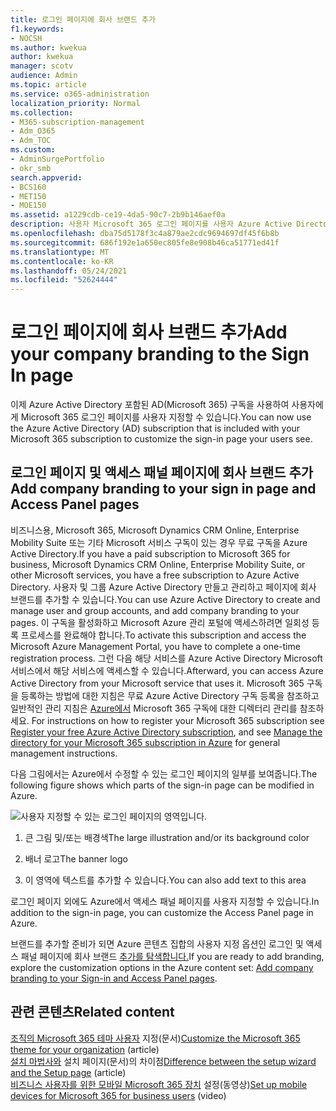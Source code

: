 ```yaml
---
title: 로그인 페이지에 회사 브랜드 추가
f1.keywords:
- NOCSH
ms.author: kwekua
author: kwekua
manager: scotv
audience: Admin
ms.topic: article
ms.service: o365-administration
localization_priority: Normal
ms.collection:
- M365-subscription-management
- Adm_O365
- Adm_TOC
ms.custom:
- AdminSurgePortfolio
- okr_smb
search.appverid:
- BCS160
- MET150
- MOE150
ms.assetid: a1229cdb-ce19-4da5-90c7-2b9b146aef0a
description: 사용자 Microsoft 365 로그인 페이지를 사용자 Azure Active Directory. 로그인 페이지에 그림, 로고 및 텍스트를 추가할 수 있습니다.
ms.openlocfilehash: dba75d5178f3c4a879ae2cdc9694697df45f6b8b
ms.sourcegitcommit: 686f192e1a650ec805fe8e908b46ca51771ed41f
ms.translationtype: MT
ms.contentlocale: ko-KR
ms.lasthandoff: 05/24/2021
ms.locfileid: "52624444"
---
```

# <a name="add-your-company-branding-to-the-sign-in-page"></a><span data-ttu-id="826d8-104">로그인 페이지에 회사 브랜드 추가</span><span class="sxs-lookup"><span data-stu-id="826d8-104">Add your company branding to the Sign In page</span></span>

 <span data-ttu-id="826d8-105">이제 Azure Active Directory 포함된 AD(Microsoft 365) 구독을 사용하여 사용자에게 Microsoft 365 로그인 페이지를 사용자 지정할 수 있습니다.</span><span class="sxs-lookup"><span data-stu-id="826d8-105">You can now use the Azure Active Directory (AD) subscription that is included with your Microsoft 365 subscription to customize the sign-in page your users see.</span></span> 
  
## <a name="add-company-branding-to-your-sign-in-page-and-access-panel-pages"></a><span data-ttu-id="826d8-106">로그인 페이지 및 액세스 패널 페이지에 회사 브랜드 추가</span><span class="sxs-lookup"><span data-stu-id="826d8-106">Add company branding to your sign in page and Access Panel pages</span></span>

<span data-ttu-id="826d8-107">비즈니스용, Microsoft 365, Microsoft Dynamics CRM Online, Enterprise Mobility Suite 또는 기타 Microsoft 서비스 구독이 있는 경우 무료 구독을 Azure Active Directory.</span><span class="sxs-lookup"><span data-stu-id="826d8-107">If you have a paid subscription to Microsoft 365 for business, Microsoft Dynamics CRM Online, Enterprise Mobility Suite, or other Microsoft services, you have a free subscription to Azure Active Directory.</span></span> <span data-ttu-id="826d8-108">사용자 및 그룹 Azure Active Directory 만들고 관리하고 페이지에 회사 브랜드를 추가할 수 있습니다.</span><span class="sxs-lookup"><span data-stu-id="826d8-108">You can use Azure Active Directory to create and manage user and group accounts, and add company branding to your pages.</span></span> <span data-ttu-id="826d8-109">이 구독을 활성화하고 Microsoft Azure 관리 포털에 액세스하려면 일회성 등록 프로세스를 완료해야 합니다.</span><span class="sxs-lookup"><span data-stu-id="826d8-109">To activate this subscription and access the Microsoft Azure Management Portal, you have to complete a one-time registration process.</span></span> <span data-ttu-id="826d8-110">그런 다음 해당 서비스를 Azure Active Directory Microsoft 서비스에서 해당 서비스에 액세스할 수 있습니다.</span><span class="sxs-lookup"><span data-stu-id="826d8-110">Afterward, you can access Azure Active Directory from your Microsoft service that uses it.</span></span> <span data-ttu-id="826d8-111">Microsoft 365 구독을 등록하는 방법에 대한 지침은 무료 Azure Active Directory 구독 등록을 참조하고 일반적인 관리 지침은 [Azure에서](/azure/active-directory/fundamentals/active-directory-how-subscriptions-associated-directory) Microsoft 365 구독에 대한 디렉터리 관리를 참조하세요. [](../../compliance/use-your-free-azure-ad-subscription-in-office-365.md)</span><span class="sxs-lookup"><span data-stu-id="826d8-111">For instructions on how to register your Microsoft 365 subscription see [Register your free Azure Active Directory subscription](../../compliance/use-your-free-azure-ad-subscription-in-office-365.md), and see [Manage the directory for your Microsoft 365 subscription in Azure](/azure/active-directory/fundamentals/active-directory-how-subscriptions-associated-directory) for general management instructions.</span></span> 
  
<span data-ttu-id="826d8-112">다음 그림에서는 Azure에서 수정할 수 있는 로그인 페이지의 일부를 보여줍니다.</span><span class="sxs-lookup"><span data-stu-id="826d8-112">The following figure shows which parts of the sign-in page can be modified in Azure.</span></span>
  
![사용자 지정할 수 있는 로그인 페이지의 영역입니다.](../../media/screenshotbranding.png)
  
1. <span data-ttu-id="826d8-114">큰 그림 및/또는 배경색</span><span class="sxs-lookup"><span data-stu-id="826d8-114">The large illustration and/or its background color</span></span>
    
2. <span data-ttu-id="826d8-115">배너 로고</span><span class="sxs-lookup"><span data-stu-id="826d8-115">The banner logo</span></span>
    
3. <span data-ttu-id="826d8-116">이 영역에 텍스트를 추가할 수 있습니다.</span><span class="sxs-lookup"><span data-stu-id="826d8-116">You can also add text to this area</span></span>
    
<span data-ttu-id="826d8-117">로그인 페이지 외에도 Azure에서 액세스 패널 페이지를 사용자 지정할 수 있습니다.</span><span class="sxs-lookup"><span data-stu-id="826d8-117">In addition to the sign-in page, you can customize the Access Panel page in Azure.</span></span>
  
<span data-ttu-id="826d8-118">브랜드를 추가할 준비가 되면 Azure 콘텐츠 집합의 사용자 지정 옵션인 로그인 및 액세스 패널 페이지에 회사 브랜드 [추가를 탐색합니다.](/azure/active-directory/fundamentals/customize-branding)</span><span class="sxs-lookup"><span data-stu-id="826d8-118">If you are ready to add branding, explore the customization options in the Azure content set: [Add company branding to your Sign-in and Access Panel pages](/azure/active-directory/fundamentals/customize-branding).</span></span>

## <a name="related-content"></a><span data-ttu-id="826d8-119">관련 콘텐츠</span><span class="sxs-lookup"><span data-stu-id="826d8-119">Related content</span></span>

<span data-ttu-id="826d8-120">[조직의 Microsoft 365 테마 사용자](customize-your-organization-theme.md) 지정(문서)</span><span class="sxs-lookup"><span data-stu-id="826d8-120">[Customize the Microsoft 365 theme for your organization](customize-your-organization-theme.md) (article)</span></span>\
<span data-ttu-id="826d8-121">[설치 마법사와](o365-setup-wizard-and-setup-page.md) 설치 페이지(문서)의 차이점</span><span class="sxs-lookup"><span data-stu-id="826d8-121">[Difference between the setup wizard and the Setup page](o365-setup-wizard-and-setup-page.md) (article)</span></span>\
<span data-ttu-id="826d8-122">[비즈니스 사용자를 위한 모바일 Microsoft 365 장치](../../business/set-up-mobile-devices.md) 설정(동영상)</span><span class="sxs-lookup"><span data-stu-id="826d8-122">[Set up mobile devices for Microsoft 365 for business users](../../business/set-up-mobile-devices.md) (video)</span></span>